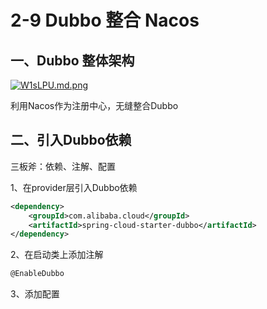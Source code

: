 # 2-9 Dubbo 整合 Nacos


## 一、Dubbo 整体架构
[![W1sLPU.md.png](https://z3.ax1x.com/2021/07/17/W1sLPU.md.png)](https://imgtu.com/i/W1sLPU)

利用Nacos作为注册中心，无缝整合Dubbo

## 二、引入Dubbo依赖

三板斧：依赖、注解、配置

1、在provider层引入Dubbo依赖
```xml
<dependency>
    <groupId>com.alibaba.cloud</groupId>
    <artifactId>spring-cloud-starter-dubbo</artifactId>
</dependency>
```

2、在启动类上添加注解
```javascript
@EnableDubbo
```

3、添加配置


<ad/>
<comment/>
